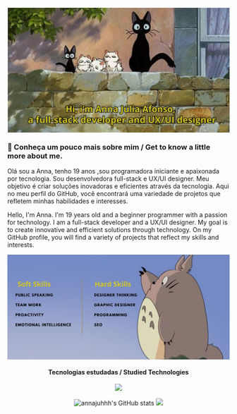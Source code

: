 <p align="left">
  <img align="center" src="imagem-github.jpg">
</p>

### 🌾 Conheça um pouco mais sobre mim / Get to know a little more about me.

Olá sou a Anna, tenho 19 anos ,sou programadora iniciante e apaixonada por tecnologia. Sou desenvolvedora full-stack e UX/UI designer. Meu objetivo é criar soluções inovadoras e eficientes através da tecnologia. Aqui no meu perfil do GitHub, você encontrará uma variedade de projetos que refletem minhas habilidades e interesses.

Hello, I'm Anna. I'm 19 years old and a beginner programmer with a passion for technology. I am a full-stack developer and a UX/UI designer. My goal is to create innovative and efficient solutions through technology. On my GitHub profile, you will find a variety of projects that reflect my skills and interests.

<p align="center">
  <img align="center" src="img3.jpg" alt="Imagem">
</p>

<h4 align="center">Tecnologias estudadas / Studied Technologies </h4>

<p align="center">
  <a href="https://skillicons.dev">
    <img src="https://skillicons.dev/icons?i=html,css,js,react,py,ruby,c,mysql," />
  </a>
</p>

<p align="center">
  <img src="https://github-readme-stats.vercel.app/api?username=annajuhhh&show_icons=false&theme=bear&count" alt="annajuhhh's GitHub stats">
  <img height = "200em" src="https://github-readme-stats.vercel.app/api/top-langs/?username=annajuhhh&show_icons=false&theme=bear&count_private=false"/>
</div>
</p>





